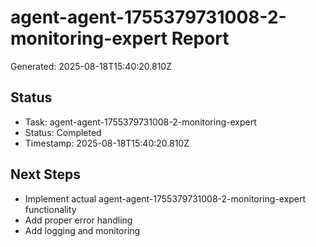 # agent-agent-1755379731008-2-monitoring-expert Report

Generated: 2025-08-18T15:40:20.810Z

## Status
- Task: agent-agent-1755379731008-2-monitoring-expert
- Status: Completed
- Timestamp: 2025-08-18T15:40:20.810Z

## Next Steps
- Implement actual agent-agent-1755379731008-2-monitoring-expert functionality
- Add proper error handling
- Add logging and monitoring
